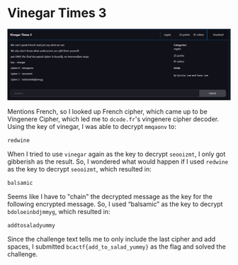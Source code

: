 # Vinegar Times 3

![](../images/vinegar-times-3-part-1.png)


Mentions French, so I looked up French cipher, which came up to be Vingenere Cipher, which led me to `dcode.fr`'s vingenere cipher decoder. Using the key of vinegar, I was able to decrypt `mmqaonv` to:

```txt
redwine
```

When I tried to use  `vinegar` again as the key to decrypt `seooizmt`, I only got gibberish as the result. So, I wondered what would happen if I used `redwine` as the key to decrypt `seooizmt`, which resulted in: 

```txt
balsamic
```

Seems like I have to "chain" the decrypted message as the key for the following encrypted message. So, I used “balsamic” as the key to decrypt `bdoloeinbdjmmyg`, which resulted in: 

```txt
addtosaladyummy
```

Since the challenge text tells me to only include the last cipher and add spaces, I submitted `bcactf{add_to_salad_yummy}` as the flag and solved the challenge.
